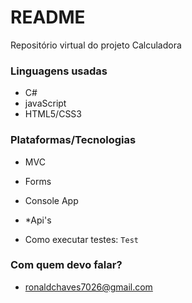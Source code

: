 # README #

Repositório virtual do projeto Calculadora

### Linguagens usadas ###

* C#
* javaScript
* HTML5/CSS3
 
### Plataformas/Tecnologias ###

* MVC
* Forms
* Console App
* *Api's

* Como executar testes: `Test`

### Com quem devo falar? ###

* ronaldchaves7026@gmail.com
